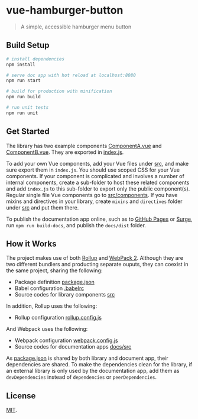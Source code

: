 # vue-hamburger-button

> A simple, accessible hamburger menu button

## Build Setup

``` bash
# install dependencies
npm install

# serve doc app with hot reload at localhost:8080
npm run start

# build for production with minification
npm run build

# run unit tests
npm run unit
```

## Get Started

The library has two example components [ComponentA.vue](src/components/ComponentA.vue) and [ComponentB.vue](src/components/ComponentB.vue). They are exported in [index.js](src/index.js).

To add your own Vue components, add your Vue files under [src](src), and make sure export them in `index.js`. You should use scoped CSS for your Vue components. If your component is complicated and involves a number of internal components, create a sub-folder to host these related components and add `index.js` to this sub-folder to export only the public component(s). Regular single file Vue components go to [src/components](src/components). If you have mixins and directives in your library, create `mixins` and `directives` folder under [src](src) and put them there.

To publish the documentation app online, such as to [GitHub Pages](https://pages.github.com/) or [Surge](https://surge.sh/), run `npm run build-docs`, and publish the `docs/dist` folder.

## How it Works

The project makes use of both [Rollup](https://rollupjs.org/) and [WebPack 2](https://webpack.github.io/). Although they are two different bundlers and producting separate ouputs, they can coexist in the same project, sharing the following:

- Package definition [package.json](package.json)
- Babel configuration [.babelrc](.babelrc)
- Source codes for library components [src](src)

In addition, Rollup uses the following:

- Rollup configuration [rollup.config.js](rollup.config.js)

And Webpack uses the following:

- Webpack configuration [webpack.config.js](webpack.config.js)
- Source codes for documentation apps [docs/src](docs/src)

As [package.json](package.json) is shared by both library and document app, their dependencies are shared. To make the dependencies clean for the library, if an external library is only used by the documentation app, add them as `devDependencies` instead of `dependencies` or `peerDependencies`.

## License

[MIT](LICENSE).
